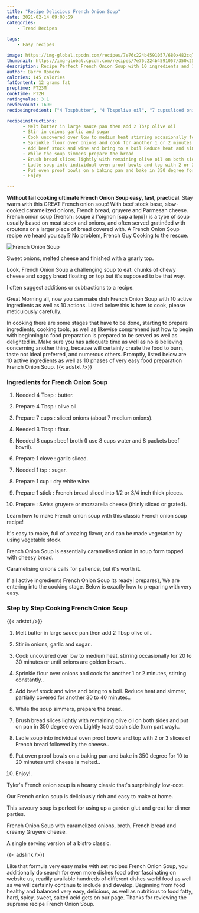 ```yaml
---
title: "Recipe Delicious French Onion Soup"
date: 2021-02-14 09:00:59
categories:
    - Trend Recipes
    
tags:
    - Easy recipes

image: https://img-global.cpcdn.com/recipes/7e76c224b4591057/680x482cq70/french-onion-soup-recipe-main-photo.jpg
thumbnail: https://img-global.cpcdn.com/recipes/7e76c224b4591057/350x250cq70/french-onion-soup-recipe-main-photo.jpg
description: Recipe Perfect French Onion Soup with 10 ingredients and 10 stages of easy cooking.
author: Barry Romero
calories: 145 calories
fatContent: 12 grams fat
preptime: PT23M
cooktime: PT2H
ratingvalue: 3.1
reviewcount: 1690
recipeingredient: ["4 Tbspbutter", "4 Tbspolive oil", "7 cupssliced onions about 7 medium onions", "3 Tbspflour", "8 cupsbeef broth I use 8 cups water and 8 packets beef bovril", "1 clovegarlic sliced", "1 tspsugar", "1 cupdry white wine", "1 stickFrench bread sliced into 12 or 34 inch thick pieces", "Swiss gruyere or mozzarella cheese thinly sliced or grated"]

recipeinstructions: 
      - Melt butter in large sauce pan then add 2 Tbsp olive oil 
      - Stir in onions garlic and sugar 
      - Cook uncovered over low to medium heat stirring occasionally for 20 to 30 minutes or until onions are golden brown 
      - Sprinkle flour over onions and cook for another 1 or 2 minutes stirring constantly 
      - Add beef stock and wine and bring to a boil Reduce heat and simmer partially covered for another 30 to 40 minutes 
      - While the soup simmers prepare the bread 
      - Brush bread slices lightly with remaining olive oil on both sides and put on pan in 350 degree oven Lightly toast each side turn part way 
      - Ladle soup into individual oven proof bowls and top with 2 or 3 slices of French bread followed by the cheese 
      - Put oven proof bowls on a baking pan and bake in 350 degree for 10 to 20 minutes until cheese is melted 
      - Enjoy

---
```




**Without fail cooking ultimate French Onion Soup easy, fast, practical**. Stay warm with this GREAT French onion soup! With beef stock base, slow-cooked caramelized onions, French bread, gruyere and Parmesan cheese. French onion soup (French: soupe à l&#39;oignon [sup a lɔɲɔ̃]) is a type of soup usually based on meat stock and onions, and often served gratinéed with croutons or a larger piece of bread covered with. A French Onion Soup recipe we heard you say!? No problem, French Guy Cooking to the rescue.


![French Onion Soup](https://img-global.cpcdn.com/recipes/7e76c224b4591057/680x482cq70/french-onion-soup-recipe-main-photo.jpg "French Onion Soup")



Sweet onions, melted cheese and finished with a gnarly top.

Look, French Onion Soup a challenging soup to eat: chunks of chewy cheese and soggy bread floating on top.but it&#39;s supposed to be that way.

I often suggest additions or subtractions to a recipe.


Great Morning all, now you can make dish French Onion Soup with 10 active ingredients as well as 10 actions. Listed below this is how to cook, please meticulously carefully.

In cooking there are some stages that have to be done, starting to prepare ingredients, cooking tools, as well as likewise comprehend just how to begin with beginning to food preparation is prepared to be served as well as delighted in. Make sure you has adequate time as well as no is believing concerning another thing, because will certainly create the food to burn, taste not ideal preferred, and numerous others. Promptly, listed below are 10 active ingredients as well as 10 phases of very easy food preparation French Onion Soup.
{{< adstxt />}}

### Ingredients for French Onion Soup


1. Needed 4 Tbsp : butter.

1. Prepare 4 Tbsp : olive oil.

1. Prepare 7 cups : sliced onions (about 7 medium onions).

1. Needed 3 Tbsp : flour.

1. Needed 8 cups : beef broth (I use 8 cups water and 8 packets beef bovril).

1. Prepare 1 clove : garlic sliced.

1. Needed 1 tsp : sugar.

1. Prepare 1 cup : dry white wine.

1. Prepare 1 stick : French bread sliced into 1/2 or 3/4 inch thick pieces.

1. Prepare  : Swiss gruyere or mozzarella cheese (thinly sliced or grated).


Learn how to make French onion soup with this classic French onion soup recipe!

It&#39;s easy to make, full of amazing flavor, and can be made vegetarian by using vegetable stock.

French Onion Soup is essentially caramelised onion in soup form topped with cheesy bread.

Caramelising onions calls for patience, but it&#39;s worth it.


If all active ingredients French Onion Soup its ready| prepares}, We are entering into the cooking stage. Below is exactly how to preparing with very easy.

### Step by Step Cooking French Onion Soup

{{< adstxt />}}


1. Melt butter in large sauce pan then add 2 Tbsp olive oil..



1. Stir in onions, garlic and sugar..



1. Cook uncovered over low to medium heat, stirring occasionally for 20 to 30 minutes or until onions are golden brown..



1. Sprinkle flour over onions and cook for another 1 or 2 minutes, stirring constantly..



1. Add beef stock and wine and bring to a boil. Reduce heat and simmer, partially covered for another 30 to 40 minutes..



1. While the soup simmers, prepare the bread..



1. Brush bread slices lightly with remaining olive oil on both sides and put on pan in 350 degree oven. Lightly toast each side (turn part way)..



1. Ladle soup into individual oven proof bowls and top with 2 or 3 slices of French bread followed by the cheese..



1. Put oven proof bowls on a baking pan and bake in 350 degree for 10 to 20 minutes until cheese is melted..



1. Enjoy!.




Tyler&#39;s French onion soup is a hearty classic that&#39;s surprisingly low-cost.

Our French onion soup is deliciously rich and easy to make at home.

This savoury soup is perfect for using up a garden glut and great for dinner parties.

French Onion Soup with caramelized onions, broth, French bread and creamy Gruyere cheese.

A single serving version of a bistro classic.


{{< adslink />}}

Like that formula very easy make with set recipes French Onion Soup, you additionally do search for even more dishes food other fascinating on website us, readily available hundreds of different dishes world food as well as we will certainly continue to include and develop. Beginning from food healthy and balanced very easy, delicious, as well as nutritious to food fatty, hard, spicy, sweet, salted acid gets on our page. Thanks for reviewing the supreme recipe French Onion Soup.
